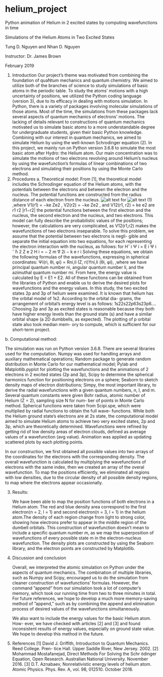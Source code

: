 # helium_project
Python animation of Helium in 2 excited states by computing wavefunctions in time

Simulations of the Helium Atoms in Two Excited States

Tung D. Nguyen and Nhan D. Nguyen 

Instructor: Dr. James Brown

February 2019

1. Introduction
     Our project’s theme was motivated from combining the foundation of quaNtum mechanics and quantum chemistry. We aimed to utilize both of the branches of science to study simulations of basic atoms in the periodic table. To study the atoms’ motions with a high uncertainty of positions, we utilized the Python coding language (version 3), due to its efficacy in dealing with motions simulation. In Python, there is a variety of packages involving molecular simulations of those atoms. Most of the time, the simulations from these packages lack several aspects of quantum mechanics of electrons’ motions. The lacking of details relevant to constructions of quantum mechanics motivated us to simulate basic atoms to a more understandable degree for undergraduate students, given their basic Python knowledge. Combining with our interest in quantum mechanics, we aimed to simulate Helium by using the well-known Schrodinger equation (2).
In this project, we mainly run on Python version 3.6.8 to simulate the most basic atom after Hydro: the Helium atom. Our main concentration was to simulate the motions of two electrons revolving around Helium’s nucleus by using the wavefunction’s formulas of linear combinations of two electrons and simulating their positions by using the Monte Carlo method.
2. Procedures
a. Theoretical model:
     From [1], the theoretical model includes the Schrodinger equation of the Helium atoms, with the potentials between the electrons and between the electron and the nucleus. The potential functions are constructed from the radius distance of each electron from the nucleus.
![alt text](https://lh3.googleusercontent.com/ad73_lUur5vovUiii3yMC-4HrHyRDyEiEi7hvFeksxEfvsnIs4NhNGvT_9NLGNfPV-aXGsjN1IgXBd_t7NEbYWScmxsoi3H0xHXFqi6qkIZH_pW8cTGITpRJYBAR16ojxjiYhurRwccxjhCaxCVAb4V7lHVi60PzbL4szrBQyqZD_R698c33chAQXRd5HrgUbxWjXN2rDso-B-rjkThl16PZO-SlVNDXtPEZPh7ty0ebF9amX5OAn5qkZdmh4P62TQoENFgXFqKSLpfLnYMOuB-AsR6yB-MApSJtL9V0TZ7GcRDTOY0eu6LUu0eGNPD39FACFRWEnjrI1ZfhbN9bvKt0rA-jG3u4-kD4iIXL5y27RqtB3XFvyot9wjYG2eJr43xC4KL3rIeFRUQNt5mLq1LMwTjPe0FRX-5IT0eAhd1eD57rm9GvDlkQDDHezV75ui3pKpE8lh0LLsr_dz7rPCr6LSf6h7XDJjUumbJjpoNlp5mg7uTsoFiSHMh88suAxKVLRBjFtq_H-IlakbxWqwKnSVsohh1ztdhL-hqtZXj-SZ7hUEmYtkDJT9HI2zrmbznHqZ_h-9XWroGazp3TzovaJePcDOqbLxkLrQNr5yuvf_UFDW-mHPyAOyz4mnNOQGZjJMzrG2PNdcd6MIaBKmLRUURrf54=w109-h43-no)
for
![alt text](https://lh3.googleusercontent.com/fjhs8odjTNnTndA90va5kIxHLa9S0_hSkMlgO7pElqMBVYRtvjUePzy6JcTK6koe17pvO9EnGUr_iRKDOrIeUhYpK8B7eZkkOdImxUJIM4kJjls0IRklXRtflJ62Bq78g1Ui_idANFW_Q-Iwj5PwRn0nNzodEp9Owod5nSN8VvUL-VmSz7aZppbRAqIL188o6dZcV3Qd4wysgTQkpvnhfrVKwviiqmxgXVvoj8zIsPqdoEf28Eb-70lUut4bXVwiC-nQK4WQeHpHXrjK3pIQM-KdcnWgSSlZupyFPQkPTbPWFXUM8BF9siiVV_luJNhJYAcvW8qLelbGp42zl0JjbrBy4CebjAt1rXHnjL6Tx16tB19etHdiPWY_SA5eMaMgfDLLa385mZrbFbsgr74UroEqVpADrU3e-4oaIkPEvW73axS1LvUgrFhQbNOCFdNuuGw-8omtz00q1_OSk1Y-PqaZaUlrTQek1fyg3vSBTaFkfq1g4HUBSKHgAh6q3ajc3J8-MOoT7OPrPXCZ_y8Wm0NSw6zW2BQOaGoejKi4XrMvi0t5zGRCgn9p8gvAb8WRu73AUyGYTmlBZZEKFkg1E9Et2WCgCGINQvpcqC7HMAlHthzkr7naObEPBd1pJdD9d4xjzYRfTpT13GHuZ3biZvILbzwPwAI=w466-h64-no)
     (1)
,where V1(r1) = −ke Ze2 , V2(r2) = −ke Ze2 , and V12(r1, r2) = ke e2 are
   r1 r2 |r1−r2|
the potential functions between the first electron and the nucleus, the second
electron and the nucleus, and two electrons. This model can fully describe the probabilistic values of the positions; however, the calculations are very complicated, as V12(r1,r2) makes the wavefunctions of two electrons inseparable. To solve this problem, we assume that the potential between two electrons is negli- gible and separate the initial equation into two equations, for each representing the electron interaction with the nucleus, as follows:
for
Hˆ i Ψ i = E i Ψ i
ˆ  ̄h 2 Z e 2
H i = − 2 m ∇ 2i − k e r i
Solving these equations, we obtain the following formulas of the wavefunctions, expressing in spherical coordinates:
Ψi(ri, θi, φi) = Rni,li (Z, ri)Yni,li (θi, φi),
,where we have principal quantum number ni, angular quantum number li, and the azimuthal quantum number mi. From here, the energy value is calculated by E = E1 + E2. All of these functions can be obtained from the libraries of Python and enable us to derive the desired plots for wavefunctions and the energy values.
In this study, the two excited states 2p and 3p of helium were examined. It is known that helium has the orbital model of 1s2. According to the orbital dia- grams, the arrangement of orbital’s energy level is as follows: 1s22s22p63s23p6.... Choosing 2p and 3p as excited states is reasonable because they both have higher energy levels than the ground state (s) and have a similar orbital shape (a 2D dumbbells, as expected). The plotting of p orbital state also took median mem- ory to compute, which is sufficient for our short-term project.

b. Computational method:
     
   The simulation was run on Python version 3.6.8. There are several libraries used for the computation. Numpy was used for handling arrays and auxiliary mathematical operations; Random package to generate random distribution in Monte Carlo for our mathematical model; Pylab and Matplotlib.pyplot for plotting the wavefunctions and the animations of 2 electrons in 2 excited states (2p and 3p), Scipy to determine the spherical harmonics function for positioning electrons on a sphere; Seaborn to sketch density maps of electron distributions; Simpy, the most important library, to derive the radial wavefunctions with a given quantum numbers, n, l, and m. Several quantum constants were given Bohr radius, atomic number of Helium (Z = 2), sampling size N for num- ber of points in Monte Carlo method. Spherical functions were taken from Scipi.spe, which were multiplied by radial functions to obtain the full wave- functions. While both the Helium ground state’s electrons are at 2s state, the computational model aimed to simulate Helium atoms to achieve two very excited states, 2p and 3p, which are theoretically determined. Wavefunctions were refined by getting rid of low density areas of electron clouds, defined as average values of a wavefunction (avg value). Animation was applied as updating scattered plots by each plotting points.
     
   In our construction, we first obtained all possible values into two arrays of the coordinates for the electrons with the corresponding density. The overall wavefunction is calculated by multiplying the wavefunctions of electrons with the same index, then we created an array of the overal wavefunction. To map the positions efficiently, we eliminated all regions with low densities, due to the circular density of all possible density regions, to map where the electrons appear occasionally.

3. Results:

     We have been able to map the position functions of both electrons in a Helium atom. The red and blue density area correspond to the first electron(n = 2, l = 1) and second electron(n = 3, l = 1) in the helium atom.The density of each region change from light to strong color, showing how electrons prefer to appear in the middle region of the dumbell orbitals. This construction of wavefunction doesn’t mean to include a specific quantum number m, as we map the superposition of wavefunctions of every possible state m in the electron-nucleus wavefunction. The density plots are constructed by using the Seaborn library, and the electron points are constructed by Matplotlib.

4. Discussion and conclusion

     Overall, we interpreted the atomic simulation on Python under the aspects of quantum mechanics. The combination of multiple libraries, such as Numpy and Scipy, encouraged us to do the simulation from cleaner construction of wavefunctions’ formulas. However, the command ”append” from our simulation took a lot of computer’s memory, which took our running time from two to three minutes in total. For future references, we hope to develop a much more memory-saving method of ”append,” such as by combining the append and elimination process of desired values of the wavefunctions simultaneously.

     We also want to include the energy values for the basic Helium atom. How- ever, we have checked with articles [2] and [3] and found inconsistent results of energy values, especially on ground state value. We hope to develop this method in the future.

5. References
[1] David J. Griffith, Introduction to Quantum Mechanics. Reed College. Pren- tice Hall. Upper Saddle River, New Jersey. 2002.
[2] Mohammad Mostafanejad, Direct Methods For Solving the Schr ̈odinger Equation, Open Research. Australian National University. November 2016.
[3] D.T. Aznabaev, Nonrelativistic energy levels of helium atom. Atomic Physics. Phys. Rev. A, vol. 98, 012510. October 2018.

